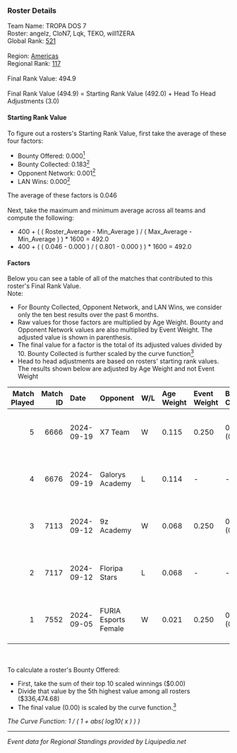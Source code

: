 ### Roster Details<br />
Team Name: TROPA DOS 7<br />
Roster: angelz, CloN7, Lqk, TEKO, will1ZERA<br />
Global Rank: [521](../standings_global.md)<br />
<br />
Region: [Americas]( ../standings_americas.md)<br />
Regional Rank: [117]( ../standings_americas.md)<br />
<br />
Final Rank Value:  494.9<br />
<br />
Final Rank Value (494.9) = Starting Rank Value (492.0) + Head To Head Adjustments (3.0)<br />

#### Starting Rank Value<br />
To figure out a rosters's Starting Rank Value, first take the average of these four factors:<br />
- Bounty Offered: 0.000[<sup>1</sup>](#table2)
- Bounty Collected: 0.183[<sup>2</sup>](#table1)
- Opponent Network: 0.001[<sup>2</sup>](#table1)
- LAN Wins: 0.000[<sup>2</sup>](#table1)

The average of these factors is 0.046<br />
<br />
Next, take the maximum and minimum average across all teams and compute the following:<br />
- 400 + ( ( Roster_Average - Min_Average ) / ( Max_Average - Min_Average ) ) * 1600 = 492.0
- 400 + ( ( 0.046 - 0.000 ) / ( 0.801 - 0.000 ) ) * 1600 = 492.0


#### Factors<br />
Below you can see a table of all of the matches that contributed to this roster's Final Rank Value.<br />
Note:<br />

- For Bounty Collected, Opponent Network, and LAN Wins, we consider only the ten best results over the past 6 months.
- Raw values for those factors are multiplied by Age Weight. Bounty and Opponent Network values are also multiplied by Event Weight. The adjusted value is shown in parenthesis.
- The final value for a factor is the total of its adjusted values divided by 10. Bounty Collected is further scaled by the curve function[<sup>3</sup>](#curveFunction)
- Head to head adjustments are based on rosters' starting rank values. The results shown below are adjusted by Age Weight and not Event Weight
<span id="table1"></span><br />


| Match Played | Match ID | Date       | Opponent             | W/L | Age Weight | Event Weight | Bounty Collected | Opponent Network | LAN Wins  | H2H Adj. | Roster                              |
| -: | -: | :- | :- | :- | :- | :- | :- | :- | :- | -: | :- |
|            5 |     6666 | 2024-09-19 | X7 Team              | W   | 0.115      | 0.250        | 0.000 (0.000)    | 0.055 (0.002)    | 0 (0.000) |     2.47 | angelz, CloN7, Lqk, TEKO, will1ZERA |
|            4 |     6676 | 2024-09-19 | Galorys Academy      | L   | 0.114      | -            | -                | -                | -         |    -1.08 | angelz, CloN7, Lqk, TEKO, will1ZERA |
|            3 |     7113 | 2024-09-12 | 9z Academy           | W   | 0.068      | 0.250        | 0.001 (0.000)    | 0.388 (0.007)    | 0 (0.000) |     1.57 | angelz, CloN7, Lqk, TEKO, will1ZERA |
|            2 |     7117 | 2024-09-12 | Floripa Stars        | L   | 0.068      | -            | -                | -                | -         |    -0.61 | angelz, CloN7, Lqk, TEKO, will1ZERA |
|            1 |     7552 | 2024-09-05 | FURIA Esports Female | W   | 0.021      | 0.250        | 0.064 (0.000)    | 0.223 (0.001)    | 0 (0.000) |     0.62 | angelz, CloN7, Lqk, TEKO, will1ZERA |

<br />
<span id="table2"></span><br />
To calculate a roster's Bounty Offered:<br />

- First, take the sum of their top 10 scaled winnings ($0.00)
- Divide that value by the 5th highest value among all rosters ($336,474.68)
- The final value (0.00) is scaled by the curve function.[<sup>3</sup>](#curveFunction)

<span id="curveFunction"></span>_The Curve Function: 1 / ( 1 + abs( log10( x ) ) )_<br />

---
_Event data for Regional Standings provided by Liquipedia.net_<br />

